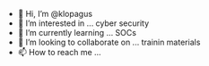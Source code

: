 - 👋 Hi, I’m @klopagus
- 👀 I’m interested in ... cyber security
- 🌱 I’m currently learning ... SOCs
- 💞️ I’m looking to collaborate on ... trainin materials
- 📫 How to reach me ... 

<!---
klopagus/klopagus is a ✨ special ✨ repository because its `README.md` (this file) appears on your GitHub profile.
You can click the Preview link to take a look at your changes.
--->
